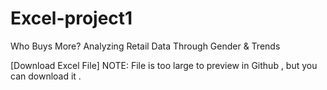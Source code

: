 # Excel-project1
Who Buys More?
Analyzing Retail Data Through Gender & Trends



[Download Excel File]
NOTE:  File is too large to preview in Github , but you can download it .
